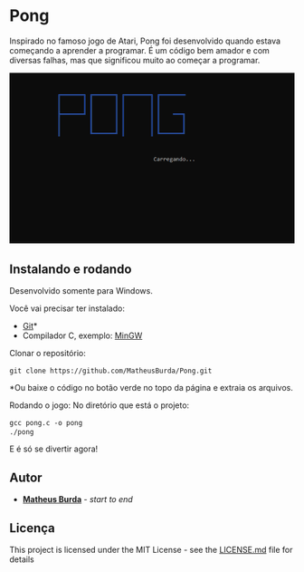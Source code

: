 # Pong

Inspirado no famoso jogo de Atari, Pong foi desenvolvido quando estava começando a aprender a programar. É um código bem amador e com diversas falhas, mas que significou muito ao começar a programar.

![PONG](pong.gif)


## Instalando e rodando

Desenvolvido somente para Windows.

Você vai precisar ter instalado:
* [Git](https://git-scm.com/downloads)*
* Compilador C, exemplo: [MinGW](http://www.mingw.org/)

Clonar o repositório:
```
git clone https://github.com/MatheusBurda/Pong.git
```

*Ou baixe o código no botão verde no topo da página e extraia os arquivos.

Rodando o jogo:
No diretório que está o projeto:
```
gcc pong.c -o pong
./pong 
```

E é só se divertir agora!

## Autor

* **[Matheus Burda](https://github.com/MatheusBurda)** - *start to end* 

## Licença

This project is licensed under the MIT License - see the [LICENSE.md](LICENSE.md) file for details
